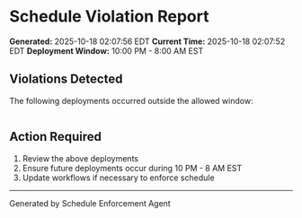 # Schedule Violation Report

**Generated:** 2025-10-18 02:07:56 EDT
**Current Time:** 2025-10-18 02:07:52 EDT
**Deployment Window:** 10:00 PM - 8:00 AM EST

## Violations Detected

The following deployments occurred outside the allowed window:

```

```

## Action Required

1. Review the above deployments
2. Ensure future deployments occur during 10 PM - 8 AM EST
3. Update workflows if necessary to enforce schedule

---

Generated by Schedule Enforcement Agent
